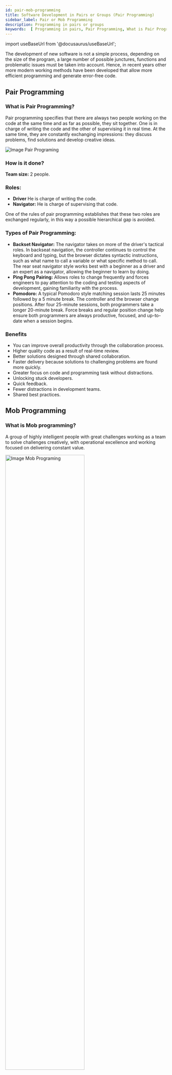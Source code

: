 ```yaml
---
id: pair-mob-programming
title: Software Development in Pairs or Groups (Pair Programming)
sidebar_label: Pair or Mob Programming
description: Programming in pairs or groups
keywords:  [ Programming in pairs, Pair Programming, What is Pair Programming, How to Apply Pair Programming]
---
```

import useBaseUrl from '@docusaurus/useBaseUrl';

The development of new software is not a simple process, depending on the size of the program, a large number of possible junctures, functions and problematic issues must be taken into account.
Hence, in recent years other more modern working methods have been developed that allow more efficient programming and generate error-free code.

## Pair Programming

### What is Pair Programming?

Pair programming specifies that there are always two people working on the code at the same time and  as far as possible, they sit together. One is in charge of writing the code and the other of supervising it in real time. At the same time, they are constantly exchanging impressions: they discuss problems, find solutions and develop creative ideas.

<div style={{  textAlign: "center" }}>
<img alt="Image Pair Programing"  src={ useBaseUrl( 'img/PairMobProgramming/PairProgramming.webp' )} /> </div>

### How is it done?

**Team size:** 2 people.

### Roles:

- **Driver** He is charge of writing the code.
- **Navigator:** He is charge of supervising that code.

One of the rules of pair programming establishes that these two roles are exchanged regularly, in this way a possible hierarchical gap is avoided.

### Types of Pair Programming:

- **Backset Navigator:** The navigator takes on more of the driver's tactical roles. In backseat navigation, the controller continues to control the keyboard and typing, but the browser dictates syntactic instructions, such as what name to call a variable or what specific method to call. The rear seat navigator style works best with a beginner as a driver and an expert as a navigator, allowing the beginner to learn by doing.
- **Ping Pong Pairing:** Allows roles to change frequently and forces engineers to pay attention to the coding and testing aspects of development, gaining familiarity with the process.
- **Pomodoro:** A typical Pomodoro style matching session lasts 25 minutes followed by a 5 minute break. The controller and the browser change positions. After four 25-minute sessions, both programmers take a longer 20-minute break. Force breaks and regular position change help ensure both programmers are always productive, focused, and up-to-date when a session begins.

### Benefits

- You can improve overall productivity through the collaboration process.
- Higher quality code as a result of real-time review.
- Better solutions designed through shared collaboration.
- Faster delivery because solutions to challenging problems are found more quickly.
- Greater focus on code and programming task without distractions.
- Unlocking stuck developers.
- Quick feedback.
- Fewer distractions in development teams.
- Shared best practices.

## Mob Programming

### What is Mob programming?

A group of highly intelligent people with great challenges working as a team to solve challenges creatively, with operational excellence and working focused on delivering constant value.

<div style={{  textAlign: "center" }}>
<img alt="Image Mob Programing" width="70%" src={ useBaseUrl( 'img/PairMobProgramming/MobProgramming.webp' )} /> </div>

### How is it done?

**Team size:** 3-6 people.

### Roles:

- **Driver:** Receives input from the team and executes the implementation of ideas.
- **Navigators:** They are the ones that give the driver direction, it is also the voice of the team.

### Bias for Action:

- Avoid staying in abstract conversations for a long time.
- Do not discuss a problem for more than 10 minutes (Recommended).
- If there is more than one solution to a problem, experiment with two or 3 (Use
paretto).
- Use examples to keep the conversation going.
- The ideas of the browsers are only implemented by the driver.
- The skill level of the driver is key for navigators to further develop the instructions.
- Immediate feedback.
- Learn or contribute.
- Agility in communication.
- Retrospective.
- Empathy and respect.

### Artifacts:

- Backlog of specific problems defined by the product owner or the tech lead.
- Alignment in programming katas (New code, bug fixing, test driven development, refactoring).
- Test automation.
- Repo - DevOps.

### Types of Mob Programming:

- **Expert-Expert:** Higher productivity and high-quality results, minimal interruption of approaches and exploration to challenge existing solutions.
- **Expert-Novice:** Increased opportunity to explore solutions and mentoring opportunities for people new to the team. The novice is more prone to challenging existing solutions and brings disruption, and the expert when teaching can rethink existing paradigms. The risk that experts cannot develop the patience to teach can create conflict and affect the
organizational culture.
- **Novice-Novice:** Normally not recommended for complex solutions, but good for innovation as long as it can be developed with a mentor who can generate a role model.
- **With audience:** The team is working with an audience of stakeholders or users.

### The Value of Mobbing:

- Solutions are delivered faster, with higher quality through increased focus.
- Mitigate tedious tasks, have 360 ​​visibility, and improve automation.
- Leverage training between team members.
- Deliver faster results by reducing work in progress time and eliminating handoff times between teams and mitigating communication problems.
- You can increase the delivery time of a task by the number of people thinking about an individual task, but decrease approx 15% of defects or margin of error, refactoring and rework and support of the task or the deliverable are mitigated.
- Satisfaction increases 96% among programmers.
- Agile training.
- Team building and communication.
- More solution options for several problems at the same time.

### Benefits for Other Organizations and Services

- Recruiting.
- Design (Service, UX, Production).
- Tech debt and refactoring.

>Information provided by:
>**Julian Alvarado**
>- Twitter [@jascorecr](https://twitter.com/jascorecr)  
>- Linkedin: [alvarado.lj.1](https://www.linkedin.com/in/alvaradolj1/)
>- Telegram: https://t.me/joinchat/JWCCqxZZe7tk7ITpztxTsw  
>- Youtube: [Kata Collective](https://www.youtube.com/channel/UC8elsb71RJlP9mG6aQgTc_A)